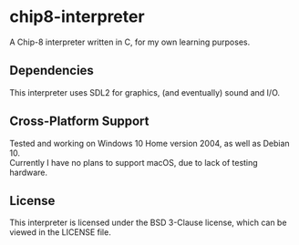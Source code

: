 # chip8-interpreter
A Chip-8 interpreter written in C, for my own learning purposes.

## Dependencies

This interpreter uses SDL2 for graphics, (and eventually) sound and I/O.

## Cross-Platform Support

Tested and working on Windows 10 Home version 2004, as well as Debian 10.<br/>
Currently I have no plans to support macOS, due to lack of testing hardware.

## License

This interpreter is licensed under the BSD 3-Clause license, which can be viewed in the LICENSE file.
